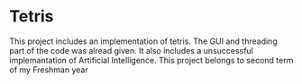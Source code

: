 # Tetris
This project includes an implementation of tetris. The GUI and threading part of the code was alread given. It also includes a unsuccessful implemantation of Artificial Intelligence. This project belongs to second term of my Freshman year
